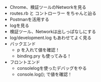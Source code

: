 - Chrome、検証ツールのNetworkを見る
- routes.rb と コントローラー をちゃんと辿る
- Postmanを活用する
- logを見る
- 検証ツール、Networkは出しっぱなしにする
- log/development.log もあわせてよく見る
- バックエンド
	- p を入れて値を確認！
	- binding.pry も使ってみる！
- フロントエンド
	- consolelogを使ったデバッグをやる
	- console.log(); で値を確認！
